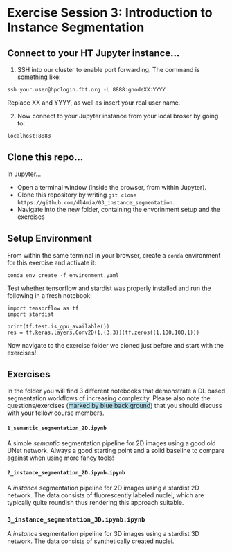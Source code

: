 # Exercise Session 3: Introduction to Instance Segmentation

## Connect to your HT Jupyter instance...


1. SSH into our cluster to enable port forwarding. The command is something like:

```
ssh your.user@hpclogin.fht.org -L 8888:gnodeXX:YYYY
```

Replace XX and YYYY, as well as insert your real user name.

2. Now connect to your Jupyter instance from your local broser by going to:
```
localhost:8888
```

## Clone this repo...

In Jupyter...

* Open a terminal window (inside the browser, from within Jupyter).
* Clone this repository by writing `git clone https://github.com/dl4mia/03_instance_segmentation`.
* Navigate into the new folder, containing the envorinment setup and the exercises  


## Setup Environment

From within the same terminal in your browser, create a `conda` environment for this exercise and activate it:


```
conda env create -f environment.yaml
```

Test whether tensorflow and stardist was properly installed and run the following in a fresh notebook:

```
import tensorflow as tf
import stardist 

print(tf.test.is_gpu_available())
res = tf.keras.layers.Conv2D(1,(3,3))(tf.zeros((1,100,100,1)))

```

Now navigate to the exercise folder we cloned just before and start with the exercises! 


## Exercises


In the folder you will find 3 different notebooks that demonstrate a DL based segmentation workflows of increasing complexity. Please also note the questions/exercises (<span style="background-color:lightblue">marked by blue back ground</span>) that you should discuss with your fellow course members.   

#### `1_semantic_segmentation_2D.ipynb` 

A simple *semantic* segmentation pipeline for 2D images using a good old UNet network. Always a good starting point and a solid baseline to compare against when using more fancy tools! 


#### `2_instance_segmentation_2D.ipynb.ipynb`

A *instance* segmentation pipeline for 2D images using a stardist 2D network. The data consists of fluorescently labeled nuclei, which are typically quite roundish thus rendering this approach suitable. 


### `3_instance_segmentation_3D.ipynb.ipynb`

A *instance* segmentation pipeline for 3D images using a stardist 3D network. The data consists of synthetically created nuclei.
